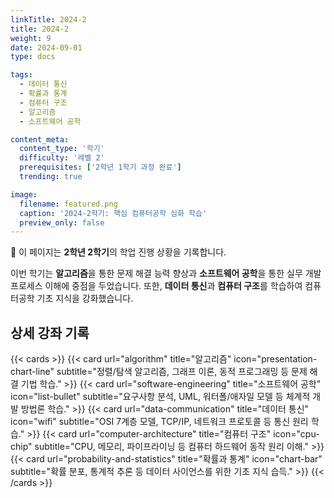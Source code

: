 ```yaml
---
linkTitle: 2024-2
title: 2024-2
weight: 9
date: 2024-09-01
type: docs

tags:
  - 데이터 통신
  - 확률과 통계
  - 컴퓨터 구조
  - 알고리즘
  - 소프트웨어 공학

content_meta:
  content_type: '학기'
  difficulty: '레벨 2'
  prerequisites: ['2학년 1학기 과정 완료']
  trending: true

image:
  filename: featured.png
  caption: '2024-2학기: 핵심 컴퓨터공학 심화 학습'
  preview_only: false
---
```


👋 이 페이지는 **2학년 2학기**의 학업 진행 상황을 기록합니다.

이번 학기는 **알고리즘**을 통한 문제 해결 능력 향상과 **소프트웨어 공학**을 통한 실무 개발 프로세스 이해에 중점을 두었습니다. 또한, **데이터 통신**과 **컴퓨터 구조**를 학습하여 컴퓨터공학 기초 지식을 강화했습니다.

## 상세 강좌 기록

{{< cards >}}
  {{< card url="algorithm" title="알고리즘" icon="presentation-chart-line" subtitle="정렬/탐색 알고리즘, 그래프 이론, 동적 프로그래밍 등 문제 해결 기법 학습." >}}
  {{< card url="software-engineering" title="소프트웨어 공학" icon="list-bullet" subtitle="요구사항 분석, UML, 워터폴/애자일 모델 등 체계적 개발 방법론 학습." >}}
  {{< card url="data-communication" title="데이터 통신" icon="wifi" subtitle="OSI 7계층 모델, TCP/IP, 네트워크 프로토콜 등 통신 원리 학습." >}}
  {{< card url="computer-architecture" title="컴퓨터 구조" icon="cpu-chip" subtitle="CPU, 메모리, 파이프라이닝 등 컴퓨터 하드웨어 동작 원리 이해." >}}
  {{< card url="probability-and-statistics" title="확률과 통계" icon="chart-bar" subtitle="확률 분포, 통계적 추론 등 데이터 사이언스를 위한 기초 지식 습득." >}}
{{< /cards >}}
